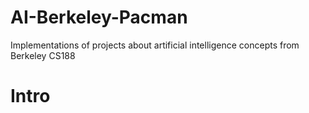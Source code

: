 # AI-Berkeley-Pacman
Implementations of projects about artificial intelligence concepts from Berkeley CS188 

# Intro 
